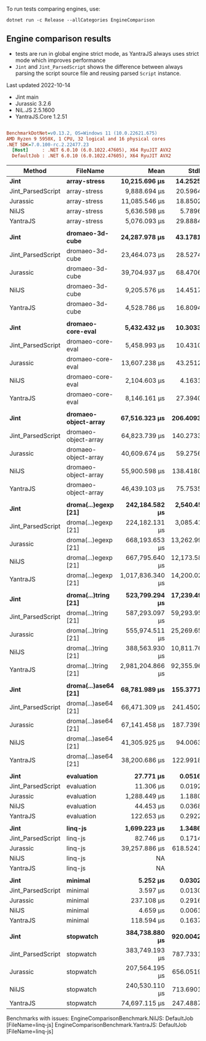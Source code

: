 To run tests comparing engines, use:

```
dotnet run -c Release --allCategories EngineComparison
```

## Engine comparison results 

* tests are run in global engine strict mode, as YantraJS always uses strict mode which improves performance
* `Jint` and `Jint_ParsedScript` shows the difference between always parsing the script source file and reusing parsed `Script` instance.

Last updated 2022-10-14

* Jint main
* Jurassic 3.2.6
* NiL.JS 2.5.1600
* YantraJS.Core 1.2.51


``` ini

BenchmarkDotNet=v0.13.2, OS=Windows 11 (10.0.22621.675)
AMD Ryzen 9 5950X, 1 CPU, 32 logical and 16 physical cores
.NET SDK=7.0.100-rc.2.22477.23
  [Host]     : .NET 6.0.10 (6.0.1022.47605), X64 RyuJIT AVX2
  DefaultJob : .NET 6.0.10 (6.0.1022.47605), X64 RyuJIT AVX2


```
|            Method |             FileName |             Mean |         StdDev | Rank |     Allocated |
|------------------ |--------------------- |-----------------:|---------------:|-----:|--------------:|
|              **Jint** |         **array-stress** |    **10,215.696 μs** |     **14.2525 μs** |    **4** |     **7577235 B** |
| Jint_ParsedScript |         array-stress |     9,888.694 μs |     20.5964 μs |    3 |     7550403 B |
|          Jurassic |         array-stress |    11,085.546 μs |     18.8502 μs |    5 |    11926461 B |
|             NilJS |         array-stress |     5,636.598 μs |      5.7896 μs |    2 |    14746566 B |
|          YantraJS |         array-stress |     5,076.093 μs |     29.8884 μs |    1 |     6314988 B |
|                   |                      |                  |                |      |               |
|              **Jint** |      **dromaeo-3d-cube** |    **24,287.978 μs** |     **43.1781 μs** |    **4** |     **6726806 B** |
| Jint_ParsedScript |      dromaeo-3d-cube |    23,464.073 μs |     28.5274 μs |    3 |     6419862 B |
|          Jurassic |      dromaeo-3d-cube |    39,704.937 μs |     68.4706 μs |    5 |    10926049 B |
|             NilJS |      dromaeo-3d-cube |     9,205.576 μs |     14.4517 μs |    2 |     4240315 B |
|          YantraJS |      dromaeo-3d-cube |     4,528.786 μs |     16.8094 μs |    1 |     8783571 B |
|                   |                      |                  |                |      |               |
|              **Jint** |    **dromaeo-core-eval** |     **5,432.432 μs** |     **10.3033 μs** |    **2** |      **355182 B** |
| Jint_ParsedScript |    dromaeo-core-eval |     5,458.993 μs |     10.4310 μs |    2 |      335335 B |
|          Jurassic |    dromaeo-core-eval |    13,607.238 μs |     43.2512 μs |    4 |     2971060 B |
|             NilJS |    dromaeo-core-eval |     2,104.603 μs |      4.1631 μs |    1 |     1636803 B |
|          YantraJS |    dromaeo-core-eval |     8,146.161 μs |     27.3940 μs |    3 |    37128558 B |
|                   |                      |                  |                |      |               |
|              **Jint** | **dromaeo-object-array** |    **67,516.323 μs** |    **206.4093 μs** |    **5** |   **104398774 B** |
| Jint_ParsedScript | dromaeo-object-array |    64,823.739 μs |    140.2733 μs |    4 |   104351697 B |
|          Jurassic | dromaeo-object-array |    40,609.674 μs |     59.2756 μs |    1 |    26433897 B |
|             NilJS | dromaeo-object-array |    55,900.598 μs |    138.4180 μs |    3 |   184599926 B |
|          YantraJS | dromaeo-object-array |    46,439.103 μs |     75.7535 μs |    2 |    24731921 B |
|                   |                      |                  |                |      |               |
|              **Jint** | **droma(...)egexp [21]** |   **242,184.582 μs** |  **2,540.4568 μs** |    **2** |   **177719160 B** |
| Jint_ParsedScript | droma(...)egexp [21] |   224,182.131 μs |  3,085.4110 μs |    1 |   177744853 B |
|          Jurassic | droma(...)egexp [21] |   668,193.653 μs | 13,262.9937 μs |    3 |   843971400 B |
|             NilJS | droma(...)egexp [21] |   667,795.640 μs | 12,173.5871 μs |    3 |   799041960 B |
|          YantraJS | droma(...)egexp [21] | 1,017,836.340 μs | 14,200.0239 μs |    4 |   962355680 B |
|                   |                      |                  |                |      |               |
|              **Jint** | **droma(...)tring [21]** |   **523,799.294 μs** | **17,239.4929 μs** |    **2** |  **1358370968 B** |
| Jint_ParsedScript | droma(...)tring [21] |   587,293.097 μs | 59,293.9537 μs |    4 |  1358240112 B |
|          Jurassic | droma(...)tring [21] |   555,974.511 μs | 25,269.6502 μs |    3 |  1492965432 B |
|             NilJS | droma(...)tring [21] |   388,563.930 μs | 10,811.7627 μs |    1 |  1418390840 B |
|          YantraJS | droma(...)tring [21] | 2,981,204.866 μs | 92,355.9688 μs |    5 | 16097451064 B |
|                   |                      |                  |                |      |               |
|              **Jint** | **droma(...)ase64 [21]** |    **68,781.989 μs** |    **155.3771 μs** |    **4** |     **7914940 B** |
| Jint_ParsedScript | droma(...)ase64 [21] |    66,471.309 μs |    241.4502 μs |    3 |     7817337 B |
|          Jurassic | droma(...)ase64 [21] |    67,141.458 μs |    187.7398 μs |    3 |    76103581 B |
|             NilJS | droma(...)ase64 [21] |    41,305.925 μs |     94.0063 μs |    2 |    23963321 B |
|          YantraJS | droma(...)ase64 [21] |    38,200.686 μs |    122.9918 μs |    1 |   778587651 B |
|                   |                      |                  |                |      |               |
|              **Jint** |           **evaluation** |        **27.771 μs** |      **0.0516 μs** |    **2** |       **34880 B** |
| Jint_ParsedScript |           evaluation |        11.306 μs |      0.0192 μs |    1 |       25152 B |
|          Jurassic |           evaluation |     1,288.449 μs |      1.1880 μs |    5 |      430506 B |
|             NilJS |           evaluation |        44.453 μs |      0.0368 μs |    3 |       23792 B |
|          YantraJS |           evaluation |       122.653 μs |      0.2922 μs |    4 |      175486 B |
|                   |                      |                  |                |      |               |
|              **Jint** |              **linq-js** |     **1,699.223 μs** |      **1.3486 μs** |    **2** |     **1295937 B** |
| Jint_ParsedScript |              linq-js |        82.746 μs |      0.1714 μs |    1 |      206064 B |
|          Jurassic |              linq-js |    39,257.886 μs |    618.5241 μs |    3 |     9540326 B |
|             NilJS |              linq-js |               NA |             NA |    ? |             - |
|          YantraJS |              linq-js |               NA |             NA |    ? |             - |
|                   |                      |                  |                |      |               |
|              **Jint** |              **minimal** |         **5.252 μs** |      **0.0302 μs** |    **3** |       **13992 B** |
| Jint_ParsedScript |              minimal |         3.597 μs |      0.0130 μs |    1 |       12496 B |
|          Jurassic |              minimal |       237.108 μs |      0.2916 μs |    5 |      395505 B |
|             NilJS |              minimal |         4.659 μs |      0.0061 μs |    2 |        4816 B |
|          YantraJS |              minimal |       118.594 μs |      0.1637 μs |    4 |      171638 B |
|                   |                      |                  |                |      |               |
|              **Jint** |            **stopwatch** |   **384,738.880 μs** |    **920.0042 μs** |    **4** |    **38907168 B** |
| Jint_ParsedScript |            stopwatch |   383,749.193 μs |    787.7331 μs |    4 |    38877848 B |
|          Jurassic |            stopwatch |   207,564.195 μs |    656.0519 μs |    2 |   160703632 B |
|             NilJS |            stopwatch |   240,530.110 μs |    713.6901 μs |    3 |    76378037 B |
|          YantraJS |            stopwatch |    74,697.115 μs |    247.4887 μs |    1 |   259044927 B |

Benchmarks with issues:
  EngineComparisonBenchmark.NilJS: DefaultJob [FileName=linq-js]
  EngineComparisonBenchmark.YantraJS: DefaultJob [FileName=linq-js]

